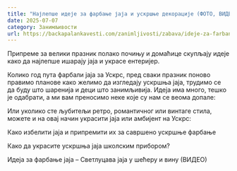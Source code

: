 ```yaml
---
title: "Најлепше идеје за фарбање јаја и ускршње декорације (ФОТО, ВИДЕО)"
date: 2025-07-07
category: Занимљивости
url: https://backapalankavesti.com/zanimljivosti/zabava/ideje-za-farbanje-jaja-2/
---
```


Припреме за велики празник полако почињу и домаћице скупљају идеје како да најлепше ишарају јаја и украсе ентеријер.

Колико год пута фарбали јаја за Ускрс, пред сваки празник поново правимо планове како желимо да изгледају ускршња јаја, трудимо се да буду што шаренија и деци што занимљивија. Идеја има много, тешко је одабрати, а ми вам преносимо неке које су нам се веома допале:

Или уколико сте љубитељи ретро, романтичног или винтаге стила, можете и на овај начин украсити јаја или амбијент на Ускрс:

Како избелити јаја и припремити их за савршено ускршње фарбање

Како да украсите ускршња јаја школским прибором?

Идеја за фарбање јаја – Светлуцава јаја у шећеру и вину (ВИДЕО)
